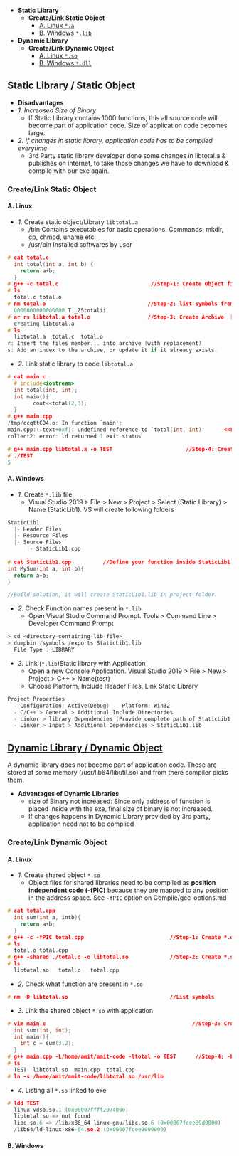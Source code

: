 - **Static Library**
  - **Create/Link Static Object**
    - [A. Linux `*.a`](#lis)
    - [B. Windows `*.lib`](#wins)
- **Dynamic Library**
  - **Create/Link Dynamic Object**
    - [A. Linux `*.so`](#lid)
    - [B. Windows `*.dll`](#wind)


## Static Library / Static Object

- **Disadvantages**
- *1. Increased Size of Binary*
  - If Static Library contains 1000 functions, this all source code will become part of application code. Size of application code becomes large.
- *2. If changes in static library, application code has to be complied everytime*
  - 3rd Party static library developer done some changes in libtotal.a & publishes on internet, to take those changes we have to download & compile with our exe again.

### Create/Link Static Object
<a name=lis></a>
#### A. Linux
- _1._ Create static object/Library `libtotal.a`
  - /bin Contains executables for basic operations. Commands: mkdir, cp, chmod, uname etc
  - /usr/bin Installed softwares by user
```c
# cat total.c
  int total(int a, int b) {
    return a+b;
  }
# g++ -c total.c                             //Step-1: Create Object file
# ls
  total.c total.o
# nm total.o                                //Step-2: list symbols from object files 
  0000000000000000 T _Z5totalii
# ar rs libtotal.a total.o                  //Step-3: Create Archive  [OR ar -cvq]
  creating libtotal.a
# ls
  libtotal.a  total.c  total.o
r: Insert the files member... into archive (with replacement)
s: Add an index to the archive, or update it if it already exists.
```
- _2._ Link static library to code `libtotal.a`
```c
# cat main.c
  # include<iostream>
  int total(int, int);
  int main(){
        cout<<total(2,3);
  }
# g++ main.cpp
/tmp/ccqttCD4.o: In function `main':
main.cpp:(.text+0xf): undefined reference to `total(int, int)'      <<Linker Error. Compiler only check declaration(which it finds). Linker cannot find definition
collect2: error: ld returned 1 exit status

# g++ main.cpp libtotal.a -o TEST                       //Step-4: Create EXE
# ./TEST
5
```

<a name=wins></a>
#### A. Windows
- _1._ Create `*.lib` file
  - Visual Studio 2019 > File > New > Project > Select (Static Library) > Name (StaticLib1). VS will create following folders
```c
StaticLib1
  |- Header Files
  |- Resource Files
  |- Source Files
      |- StaticLib1.cpp
      
# cat StaticLib1.cpp          //Define your function inside StaticLib1.cpp
int MySum(int a, int b){
  return a+b;
}      

//Build solution, it will create StaticLib1.lib in project folder.
```
- _2._ Check Function names present in `*.lib`
  - Open Visual Studio Command Prompt. Tools > Command Line > Developer Command Prompt
```c
> cd <directory-containing-lib-file>
> dumpbin /symbols /exports StaticLib1.lib
  File Type : LIBRARY
```
- _3._ Link (`*.lib`)Static library with Application
  - Open a new Console Application. Visual Studio 2019 > File > New > Project > C++ > Name(test)
  - Choose Platform, Include Header Files, Link Static Library
```c
Project Properties 
  - Configuration: Active(Debug)    Platform: Win32
  - C/C++ > General > Additional Include Directories                         //Include Header file
  - Linker > library Dependencies (Provide complete path of StaticLib1.lib)  //Link the Library
  - Linker > Input > Additional Dependencies > StaticLib1.lib                //Add Library Name
```


## [Dynamic Library / Dynamic Object](https://www.youtube.com/watch?v=KNr4tAPvbvQ)
  A dynamic library does not become part of application code. These are stored at some memory (/usr/lib64/libutil.so) and from there compiler picks them.
- **Advantages of Dynamic Libraries**
  - size of Binary not increased: Since only address of function is placed inside with the exe, final size of binary is not increased.
  - If changes happens in Dynamic Library provided by 3rd party, application need not to be complied

### Create/Link Dynamic Object
<a name=lid></a>
#### A. Linux
- _1._ Create shared object `*.so`
  - Object files for shared libraries need to be compiled as **position independent code (-fPIC)** because they are mapped to any position in the address space. See `-fPIC` option on Compile/gcc-options.md
```c
# cat total.cpp
  int sum(int a, intb){ 
    return a+b; 
  }
# g++ -c -fPIC total.cpp                           //Step-1: Create *.o (Object Files) with -fPIC flag enabled
# ls
  total.o total.cpp
# g++ -shared ./total.o -o libtotal.so             //Step-2: Create *.so(Shared object) with -shared flag
# ls
  libtotal.so   total.o   total.cpp
```
- _2._ Check what function are present in `*.so`
```c
# nm -D libtotal.so                                //List symbols
```
- _3._ Link the shared object `*.so` with application
```c
# vim main.c                                              //Step-3: Create driver file
  int sum(int, int);
  int main(){ 
    int c = sum(3,2); 
  }
# g++ main.cpp -L/home/amit/amit-code -ltotal -o TEST      //Step-4: -L<path-to-shared-lib-dir>  -l<named of shared library without .so>
# ls
  TEST  libtotal.so  main.cpp  total.cpp
# ln -s /home/amit/amit-code/libtotal.so /usr/lib
``` 
- _4._ Listing all `*.so` linked to exe
```c
# ldd TEST
  linux-vdso.so.1 (0x00007ffff2074000)
  libtotal.so => not found
  libc.so.6 => /lib/x86_64-linux-gnu/libc.so.6 (0x00007fcee89d0000)
  /lib64/ld-linux-x86-64.so.2 (0x00007fcee9000000)
```

<a name=wins></a>
#### B. Windows
